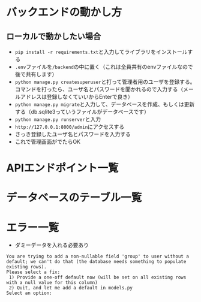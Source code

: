 # バックエンドの動かし方

## ローカルで動かしたい場合

- `pip install -r requirements.txt`と入力してライブラリをインストールする
- `.env`ファイルを`/backend`の中に置く（これは全員共有のenvファイルなので後で共有します）
- `python manage.py createsuperuser`と打って管理者用のユーザを登録する。
コマンドを打ったら、ユーザ名とパスワードを聞かれるので入力する（メールアドレスは登録しなくていいからEnterで良き）
- `python manage.py migrate`と入力して、データベースを作成、もしくは更新する（db.sqlite3っていうファイルがデータベースです）
- `python manage.py runserver`と入力
- `http://127.0.0.1:8000/admin`にアクセスする
- さっき登録したユーザ名とパスワードを入力する
- これで管理画面がでたらOK

# APIエンドポイント一覧


# データベースのテーブル一覧


# エラー一覧
- ダミーデータを入れる必要あり
```
You are trying to add a non-nullable field 'group' to user without a default; we can't do that (the database needs something to populate existing rows).
Please select a fix:
 1) Provide a one-off default now (will be set on all existing rows with a null value for this column)
 2) Quit, and let me add a default in models.py
Select an option:
```